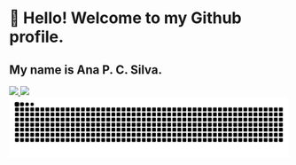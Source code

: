 # 👋 Hello! Welcome to my Github profile.
## My name is Ana P. C. Silva.

<!--
**paulacanuto/paulacanuto** is a ✨ _special_ ✨ repository because its `README.md` (this file) appears on your GitHub profile.

Here are some ideas to get you started:

- 🔭 I’m currently working on ...
- 🌱 I’m currently learning ...
- 👯 I’m looking to collaborate on ...
- 🤔 I’m looking for help with ...
- 💬 Ask me about ...
- 📫 How to reach me: ...
- 😄 Pronouns: ...
- ⚡ Fun fact: ...
-->
<div>
<a href="https://github.com/paulacanuto">
<img loading="lazy" height="180em" src="https://github-readme-stats.vercel.app/api/top-langs/?username=paulacanuto&layout=compact&langs_count=7&theme=dracula"/>
<img loading="lazy" height="180em" src="https://github-readme-stats.vercel.app/api?username=paulacanuto&show_icons=true&theme=dracula&include_all_commits=true&count_private=true"/>
</div>

<div align="center">
  <img src="https://raw.githubusercontent.com/paulacanuto/paulacanuto/output/github-contribution-grid-snake.svg" alt="Snake animation" />
</div>

